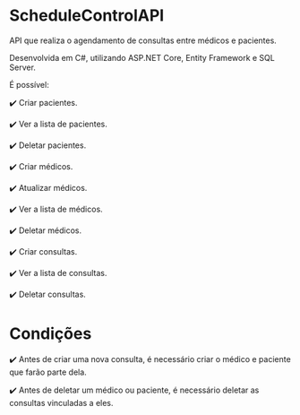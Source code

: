 # ScheduleControlAPI
<p> API que realiza o agendamento de consultas entre médicos e pacientes. </p> 
<p> Desenvolvida em C#, utilizando ASP.NET Core, Entity Framework e SQL Server. </p>
<p> É possível: </p>

:heavy_check_mark: Criar pacientes.

:heavy_check_mark: Ver a lista de pacientes.

:heavy_check_mark: Deletar pacientes.

:heavy_check_mark: Criar médicos.

:heavy_check_mark: Atualizar médicos.

:heavy_check_mark: Ver a lista de médicos.

:heavy_check_mark: Deletar médicos.

:heavy_check_mark: Criar consultas.

:heavy_check_mark: Ver a lista de consultas.

:heavy_check_mark: Deletar consultas.

# Condições
:heavy_check_mark: Antes de criar uma nova consulta, é necessário criar o médico e paciente que farão parte dela.

:heavy_check_mark: Antes de deletar um médico ou paciente, é necessário deletar as consultas vinculadas a eles.
